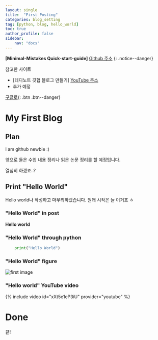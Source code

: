 ```yaml
---
layout: single
title:  "First Posting"
categories: blog_setting
tag: [python, blog, hello_world]
toc: true
author_profile: false
sidebar:
    nav: "docs"
---
```


**[Minimal-Mistakes Quick-start-guide]** [Github 주소](https://mmistakes.github.io/minimal-mistakes/docs/quick-start-guide/)
{: .notice--danger}

<div class="notice--success">
참고한 사이트
<ul>
    <li> [테디노트 깃헙 블로그 만들기]
        <a href="https://www.youtube.com/playlist?list=PLIMb_GuNnFwfQBZQwD-vCZENL5YLDZekr">YouTube 주소</a>
    </li>
    <li> 추가 예정 </li>
</ul>
</div>


[구글로](https://google.com){: .btn .btn--danger}
# My First Blog

## Plan
I am github newbie :)

앞으로 들은 수업 내용 정리나 읽은 논문 정리를 할 예정입니다.

열심히 하겠죠..?

## Print "Hello World"
Hello world나 작성하고 마무리하겠습니다. 원래 시작은 늘 이거죠 ㅎ

### "Hello World" in post
**Hello world**

### "Hello World" through python
```python
    print("Hello World")
```
### "Hello World" figure
![first image]({{site.url}}/images/2023-02-25-first/hello_world.png)

### "Hello world" YouTube video
{% include video id="xXt5e1eP3iU" provider="youtube" %}


# Done
끝!
